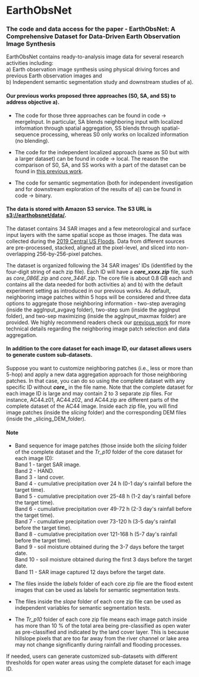 # EarthObsNet

### The code and data access for the paper - EarthObsNet: A Comprehensive Dataset for Data-Driven Earth Observation Image Synthesis

EarthObsNet contains ready-to-analysis image data for several research activities including:<br/> 
a) Earth observation image synthesis using physical driving forces and previous Earth observation images and<br/> 
b) Independent semantic segmentation study and downstream studies of a).

#### Our previous works proposed three approaches (S0, SA, and SS) to address objective a). 

* The code for those three approaches can be found in code -> mergeInput.
In particular, SA blends neighboring input with localized information through spatial aggregation, SS blends through spatial-sequence processing, whereas S0 only works on localized information (no blending).

* The code for the independent localized approach (same as S0 but with a larger dataset) can be found in code -> local. The reason the comparison of S0, SA, and SS works with a part of the dataset can be found in [this previous work](https://doi.org/10.1016/j.isprsjprs.2023.11.021). 

* The code for semantic segmentation (both for independent investigation and for downstream exploration of the results of a)) can be found in code -> binary.


#### The data is stored with Amazon S3 service. The S3 URL is <ins>s3://earthobsnet/data/</ins>.<br/>
The dataset contains 34 SAR images and a few meteorological and surface input layers with the same spatial scope as those images. The data was collected during the [2019 Central US Floods](https://appliedsciences.nasa.gov/what-we-do/disasters/disasters-activations/central-us-flooding-and-storms-spring-2019). Data from different sources are pre-processed, stacked, aligned at the pixel-level, and sliced into non-overlapping 256-by-256-pixel patches.  

The dataset is organized following the 34 SAR images' IDs (identified by the four-digit string of each zip file). Each ID will have a **_core_xxxx.zip_** file, such as _core_086E.zip_ and _core_344F.zip_. The core file is about 0.8 GB each and contains all the data needed for both activities a) and b) with the default experiment setting as introduced in our previous works. As default, neighboring image patches within 5 hops will be considered and three data options to aggregate those neighboring information - two-step averaging (inside the aggInput_avgavg folder), two-step sum (inside the aggInput folder), and two-sep maximizing (inside the aggInput_maxmax folder) are provided. We highly recommend readers check our [previous work](https://doi.org/10.1016/j.isprsjprs.2023.11.021) for more technical details regarding the neighboring image patch selection and data aggregation.  

#### In addition to the core dataset for each image ID, our dataset allows users to generate custom sub-datasets.
Suppose you want to customize neighboring patches (i.e., less or more than 5-hop) and apply a new data aggregation approach for those neighboring patches. In that case, you can do so using the complete dataset with any specific ID without **_core__** in the file name. Note that the complete dataset for each image ID is large and may contain 2 to 3 separate zip files. For instance, AC44.z01, AC44.z02, and AC44.zip are different parts of the complete dataset of the AC44 image. Inside each zip file, you will find image patches (inside the _slicing_ folder) and the corresponding DEM files (inside the _slicing_DEM_folder).  

#### Note
* Band sequence for image patches (those inside both the _slicing_ folder of the complete dataset and the _Tr_p10_ folder of the core dataset for each image ID):<br/>
Band 1 - target SAR image. <br/>
Band 2 - HAND. <br/>
Band 3 - land cover. <br/>
Band 4 - cumulative precipitation over 24 h (0-1 day's rainfall before the target time). <br/>
Band 5 - cumulative precipitation over 25-48 h (1-2 day's rainfall before the target time). <br/>
Band 6 - cumulative precipitation over 49-72 h (2-3 day's rainfall before the target time). <br/>
Band 7 - cumulative precipitation over 73-120 h (3-5 day's rainfall before the target time). <br/>
Band 8 - cumulative precipitation over 121-168 h (5-7 day's rainfall before the target time). <br/>
Band 9 - soil moisture obtained during the 3-7 days before the target date. <br/>
Band 10 - soil moisture obtained during the first 3 days before the target date. <br/>
Band 11 - SAR image captured 12 days before the target date. <br/>

* The files inside the _labels_ folder of each core zip file are the flood extent images that can be used as labels for semantic segmentation tests.
* The files inside the _slope_ folder of each core zip file  can be used as independent variables for semantic segmentation tests.
* The _Tr_p10_ folder of each core zip file means each image patch inside has more than 10 % of the total area being pre-classified as open water as pre-classified and indicated by the land cover layer. This is because hillslope pixels that are too far away from the river channel or lake area may not change significantly during rainfall and flooding processes.<br/>

If needed, users can generate customized sub-datasets with different thresholds for open water areas using the complete dataset for each image ID. 



